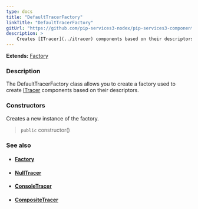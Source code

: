 ```yaml
---
type: docs
title: "DefaultTracerFactory"
linkTitle: "DefaultTracerFactory"
gitUrl: "https://github.com/pip-services3-nodex/pip-services3-components-nodex"
description: >
    Creates [ITracer](../itracer) components based on their descriptors.
---
```


**Extends:** [Factory](../../build/factory)

### Description

The DefaultTracerFactory class allows you to create a factory used to create [ITracer](../itracer) components based on their descriptors.

### Constructors
Creates a new instance of the factory.

> `public` constructor()


### See also
- #### [Factory](../../build/factory)
- #### [NullTracer](../null_tracer)
- #### [ConsoleTracer](../console_tracer)
- #### [CompositeTracer](../composite_tracer)

